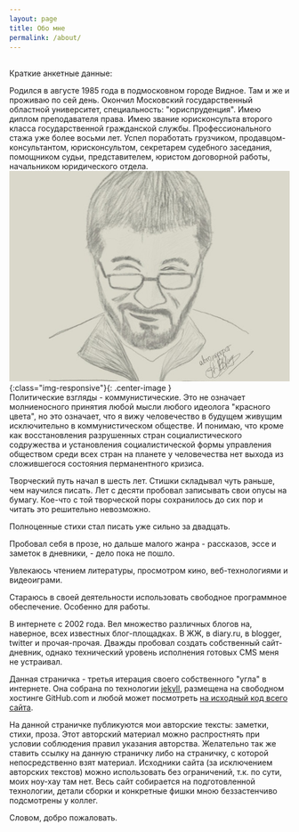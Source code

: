 ```yaml
---
layout: page
title: Обо мне
permalink: /about/
---
```



<br>
Краткие анкетные данные:

Родился в августе 1985 года в подмосковном городе Видное. Там и же и проживаю по сей день.
Окончил Московский государственный областной университет, специальность: "юриспруденция".
Имею диплом преподавателя права.
Имею звание юрисконсульта второго класса государственной гражданской службы. 
Профессионального стажа уже более восьми лет.
Успел поработать грузчиком, продавцом-консультантом, юрисконсультом, секретарем судебного заседания, помощником судьи, представителем, юристом договорной работы, начальником юридического отдела.
<br>
![Автопортрет](/img/autoportrait.jpg){:class="img-responsive"}{: .center-image }
<br>
Политические взгляды - коммунистические. Это не означает молниеносного принятия любой мысли любого идеолога "красного цвета", но это означает, что я вижу человечество в будущем живущим исключительно в коммунистическом обществе. И понимаю, что кроме как восстановления разрушенных стран социалистического содружества и установления социалистической формы управления обществом среди всех стран на планете у человечества нет выхода из сложившегося состояния перманентного кризиса.

Творческий путь начал в шесть лет. Стишки складывал чуть раньше, чем научился писать.
Лет с десяти пробовал записывать свои опусы на бумагу. Кое-что с той творческой поры сохранилось до сих пор и читать это решительно невозможно.

Полноценные стихи стал писать уже сильно за двадцать. 

Пробовал себя в прозе, но дальше малого жанра - рассказов, эссе и заметок в дневники, - дело пока не пошло. 

Увлекаюсь чтением литературы, просмотром кино, веб-технологиями и видеоиграми.

Стараюсь в своей деятельности использовать свободное программное обеспечение. Особенно для работы.

В интернете с 2002 года. Вел множество различных блогов на, наверное, всех известных блог-площадках. В ЖЖ, в diary.ru, в blogger, twitter и прочая-прочая. Дважды пробовал создать собственный сайт-дневник, однако технический уровень исполнения готовых CMS меня не устраивал.

Данная страничка - третья итерация своего собственного "угла" в интернете. 
Она собрана по технологии [jekyll](https://github.com/jekyll/jekyll), размещена на свободном хостинге GitHub.com и любой может посмотреть [на исходный код всего сайта](https://github.com/sputnikmoment/sputnikmoment.github.io/). 

На данной страничке публикуются мои авторские тексты: заметки, стихи, проза. Этот авторский материал можно распростнять при условии соблюдения правил указания авторства. Желательно так же ставить ссылку на данную страничку либо на страничку, с которой непосредственно взят материал. Исходники сайта (за исключением авторских текстов) можно использовать без ограничений, т.к. по сути, моих ноу-хау там нет. Весь сайт собирается на подготовленной технологии, детали сборки и конкретные фишки мною беззастенчиво подсмотрены у коллег.

Словом, добро пожаловать.







